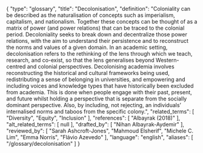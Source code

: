 {
    "type": "glossary",
    "title": "Decolonisation",
    "definition": "Coloniality can be described as the naturalisation of concepts such as imperialism, capitalism, and nationalism. Together these concepts can be thought of as a matrix of power (and power relations) that can be traced to the colonial period. Decoloniality seeks to break down and decentralize those power relations, with the aim to understand their persistence and to reconstruct the norms and values of a given domain. In an academic setting, decolonisation refers to the rethinking of the lens through which we teach, research, and co-exist, so that the lens generalises beyond Western-centred and colonial perspectives. Decolonising academia involves reconstructing the historical and cultural frameworks being used, redistributing a sense of belonging in universities, and empowering and including voices and knowledge types that have historically been excluded from academia. This is done when people engage with their past, present, and future whilst holding a perspective that is separate from the socially dominant perspective. Also, by including, not rejecting, an individuals’ internalised norms and taboos from the specific colony.",
    "related_terms": [
        "Diversity",
        "Equity",
        "Inclusion"
    ],
    "references": [
        "Albayrak (2018)"
    ],
    "alt_related_terms": [
        null
    ],
    "drafted_by": [
        "Nihan Albayrak-Aydemir"
    ],
    "reviewed_by": [
        "Sarah Ashcroft-Jones",
        "Mahmoud Elsherif",
        "Michele C. Lim",
        "Emma Norris",
        "Flávio Azevedo"
    ],
    "language": "english",
    "aliases": [
        "/glossary/decolonisation"
    ]
}